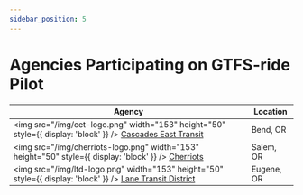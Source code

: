 ```yaml
---
sidebar_position: 5
---
```


# Agencies Participating on GTFS-ride Pilot

| Agency | Location |
| ------ | -------- |
| <img src="/img/cet-logo.png" width="153" height="50" style={{ display: 'block' }} /> <a href="https://cascadeseasttransit.com/">Cascades East Transit</a> | Bend, OR |
| <img src="/img/cherriots-logo.png" width="153" height="50" style={{ display: 'block' }} /> <a href="https://www.cherriots.org">Cherriots</a> | Salem, OR |
| <img src="/img/ltd-logo.png" width="153" height="50" style={{ display: 'block' }} /> <a href="https://www.ltd.org/">Lane Transit District</a> | Eugene, OR |
